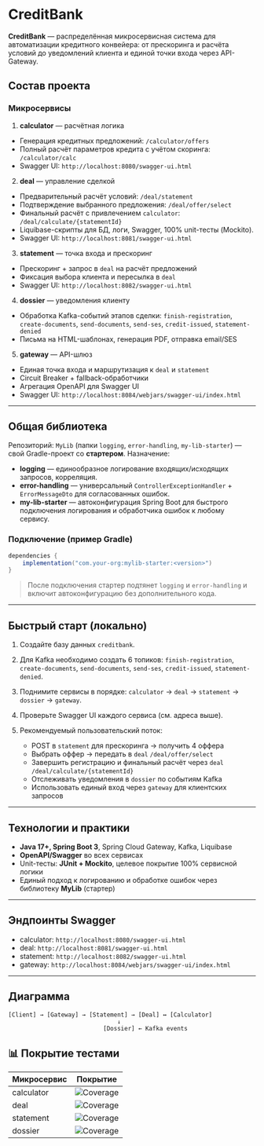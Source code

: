 # CreditBank

**CreditBank** — распределённая микросервисная система для автоматизации кредитного конвейера: от прескоринга и расчёта условий до уведомлений клиента и единой точки входа через API-Gateway.

## Состав проекта

### Микросервисы

1. **calculator** — расчётная логика

* Генерация кредитных предложений: `/calculator/offers`
* Полный расчёт параметров кредита с учётом скоринга: `/calculator/calc`
* Swagger UI: `http://localhost:8080/swagger-ui.html`

2. **deal** — управление сделкой

* Предварительный расчёт условий: `/deal/statement`
* Подтверждение выбранного предложения: `/deal/offer/select`
* Финальный расчёт с привлечением `calculator`: `/deal/calculate/{statementId}`
* Liquibase-скрипты для БД, логи, Swagger, 100% unit-тесты (Mockito).
* Swagger UI: `http://localhost:8081/swagger-ui.html`&#x20;

3. **statement** — точка входа и прескоринг

* Прескоринг + запрос в `deal` на расчёт предложений
* Фиксация выбора клиента и пересылка в `deal`
* Swagger UI: `http://localhost:8082/swagger-ui.html`&#x20;

4. **dossier** — уведомления клиенту

* Обработка Kafka-событий этапов сделки: `finish-registration`, `create-documents`, `send-documents`, `send-ses`, `credit-issued`, `statement-denied`
* Письма на HTML-шаблонах, генерация PDF, отправка email/SES

5. **gateway** — API-шлюз

* Единая точка входа и маршрутизация к `deal` и `statement`
* Circuit Breaker + fallback-обработчики
* Агрегация OpenAPI для Swagger UI
* Swagger UI: `http://localhost:8084/webjars/swagger-ui/index.html`&#x20;

---

## Общая библиотека

Репозиторий: `MyLib` (папки `logging`, `error-handling`, `my-lib-starter`) — свой Gradle-проект со **стартером**.
Назначение:

* **logging** — единообразное логирование входящих/исходящих запросов, корреляция.
* **error-handling** — универсальный `ControllerExceptionHandler` + `ErrorMessageDto` для согласованных ошибок.
* **my-lib-starter** — автоконфигурация Spring Boot для быстрого подключения логирования и обработчика ошибок к любому сервису.

### Подключение (пример Gradle)

```groovy
dependencies {
    implementation("com.your-org:mylib-starter:<version>")
}
```

> После подключения стартер подтянет `logging` и `error-handling` и включит автоконфигурацию без дополнительного кода.

---

## Быстрый старт (локально)

1. Создайте базу данных `creditbank`.
2. Для Kafka необходимо создать 6 топиков: `finish-registration`, `create-documents`, `send-documents`, `send-ses`, `credit-issued`, `statement-denied`.
3. Поднимите сервисы в порядке: `calculator` → `deal` → `statement` → `dossier` → `gateway`. 
4. Проверьте Swagger UI каждого сервиса (см. адреса выше). 
5. Рекомендуемый пользовательский поток:

    * POST в `statement` для прескоринга → получить 4 оффера&#x20;
    * Выбрать оффер → передать в `deal` `/deal/offer/select`&#x20;
    * Завершить регистрацию и финальный расчёт через `deal` `/deal/calculate/{statementId}`&#x20;
    * Отслеживать уведомления в `dossier` по событиям Kafka&#x20;
    * Использовать единый вход через `gateway` для клиентских запросов&#x20;

---

## Технологии и практики

* **Java 17+, Spring Boot 3**, Spring Cloud Gateway, Kafka, Liquibase
* **OpenAPI/Swagger** во всех сервисах&#x20;
* Unit-тесты: **JUnit + Mockito**, целевое покрытие 100% сервисной логики
* Единый подход к логированию и обработке ошибок через библиотеку **MyLib** (стартер)

---

## Эндпоинты Swagger

* calculator: `http://localhost:8080/swagger-ui.html`&#x20;
* deal: `http://localhost:8081/swagger-ui.html`&#x20;
* statement: `http://localhost:8082/swagger-ui.html`&#x20;
* gateway: `http://localhost:8084/webjars/swagger-ui/index.html`&#x20;

---

## Диаграмма

```
[Client] → [Gateway] → [Statement] → [Deal] ↔ [Calculator]
                               ↓
                           [Dossier] ← Kafka events
```

## 📊 Покрытие тестами

| Микросервис | Покрытие                                                                                  |
|-------------|-------------------------------------------------------------------------------------------|
| calculator  | ![Coverage](https://codecov.io/gh/HzAjax/CreditBank/branch/main/graph/badge.svg?flag=calculator) |
| deal        | ![Coverage](https://codecov.io/gh/HzAjax/CreditBank/branch/main/graph/badge.svg?flag=deal) |
| statement   | ![Coverage](https://codecov.io/gh/HzAjax/CreditBank/branch/main/graph/badge.svg?flag=statement) |
| dossier     | ![Coverage](https://codecov.io/gh/HzAjax/CreditBank/branch/main/graph/badge.svg?flag=dossier) |

